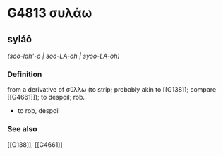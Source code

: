 # G4813 συλάω

## syláō

_(soo-lah'-o | soo-LA-oh | syoo-LA-oh)_

### Definition

from a derivative of σύλλω (to strip; probably akin to [[G138]]; compare [[G4661]]); to despoil; rob.

- to rob, despoil

### See also

[[G138]], [[G4661]]

